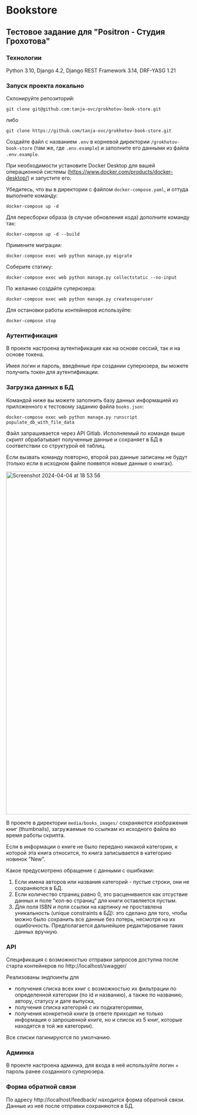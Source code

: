 # Bookstore
## Тестовое задание для "Positron - Студия Грохотова"

### Технологии

Python 3.10, Django 4.2, Django REST Framework 3.14, DRF-YASG 1.21

### Запуск проекта локально

Склонируйте репозиторий:

```
git clone git@github.com:tanja-ovc/grokhotov-book-store.git
```

либо

```
git clone https://github.com/tanja-ovc/grokhotov-book-store.git
```

Создайте файл с названием ```.env``` в корневой директории ```/grokhotov-book-store``` (там же, где ```.env.example```) и заполните его данными из файла ```.env.example```.

При необходимости установите Docker Desktop для вашей операционной системы (https://www.docker.com/products/docker-desktop/) и запустите его.

Убедитесь, что вы в директории с файлом ```docker-compose.yaml```, и оттуда выполните команду:

```
docker-compose up -d
```

Для пересборки образа (в случае обновления кода) дополните команду так:

```
docker-compose up -d --build
```

Примените миграции:

```
docker-compose exec web python manage.py migrate
```

Соберите статику:

```
docker-compose exec web python manage.py collectstatic --no-input
```

По желанию создайте суперюзера:

```
docker-compose exec web python manage.py createsuperuser
```

Для остановки работы контейнеров используйте:

```
docker-compose stop
```

### Аутентификация

В проекте настроена аутентификация как на основе сессий, так и на основе токена.

Имея логин и пароль, введённые при создании суперюзера, вы можете получить токен для аутентификации.

### Загрузка данных в БД

Командой ниже вы можете заполнить базу данных информацией из приложенного к тестовому заданию файла ```books.json```:

```
docker-compose exec web python manage.py runscript populate_db_with_file_data
```

Файл запрашивается через API Gitlab. Исполняемый по команде выше скрипт обрабатывает полученные данные и сохраняет в БД в соответствии со структурой её таблиц.

Если вызвать команду повторно, второй раз данные записаны не будут (только если в исходном файле появятся новые данные о книгах).

<img width="935" alt="Screenshot 2024-04-04 at 18 53 56" src="https://github.com/tanja-ovc/grokhotov-book-store/assets/85249138/631dc71a-7c2c-4747-bf57-b48bb6b5a573">

В проекте в директории ```media/books_images/``` сохраняются изображения книг (thumbnails), загружаемые по ссылкам из исходного файла во время работы скрипта.

Если в информации о книге не было передано никакой категории, к которой эта книга относится, то книга записывается в категорию новинок "New".

Какое предусмотрено обращение с данными с ошибками:

1) Если имена авторов или названия категорий - пустые строки, они не сохраняются в БД.
2) Если количество страниц равно 0, это расценивается как отсуствие данных и поле "кол-во страниц" для книги оставляется пустым.
3) Для поля ISBN и поля ссылки на картинку *не* проставлена уникальность (unique constraints в БД): это сделано для того, чтобы можно было сохранить все данные без потерь, несмотря на их ошибочность. Предполагается дальнейшее редактирование таких данных вручную.

### API

Спецификация с возможностью отправки запросов доступна после старта контейнеров по http://localhost/swagger/

Реализованы эндпоинты для
- получения списка всех книг с возможностью их фильтрации по определенной категории (по id и названию), а также по названию, автору, статусу и дате выпуска,
- получения списка категорий с их подкатегориями,
- получения конкретной книги (в ответе приходит не только информация о запрошенной книге, но и список из 5 книг, которые находятся в той же категории).

Все списки пагинируются по умолчанию.

### Админка

В проекте настроена админка, для входа в неё используйте логин + пароль ранее созданного суперюзера.

### Форма обратной связи

По адресу http://localhost/feedback/ находится форма обратной связи. Данные из неё после отправки сохраняются в БД.
